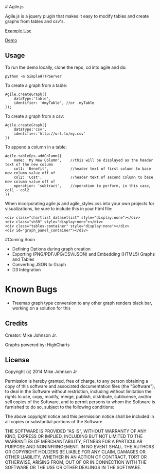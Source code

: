 <snippet>
  <content>
# Agile.js
 
Agile.js is a jquery plugin that makes it easy to modify tables and create graphs from tables and csv's.

[Example Use](http://africanawiki.org/_blackbox/coontown/)

[Demo](http://mikejohnsonjr.com/projects/agile)
 
## Usage

To run the demo locally, clone the repo, cd into agile and do:
  
    python -m SimpleHTTPServer
 
To create a graph from a table: 

    Agile.createGraph({
        dataType:'table',
        identifier: '#myTable', //or .myTable 
    });

To create a graph from a csv:

    Agile.createGraph({
        dataType:'csv',
        identifier:'http://url.to/my.csv'
    })

To append a column in a table:

    Agile.tableOps.addColumn({
        name: 'My New Column',    //this will be displayed as the header text of the new column 
        col1: 'Benefit',          //header text of first column to base new column value off of
        col2: 'Cost',             //header text of second column to base new column value off of
        operation: 'subtract',    //operation to perform, in this case, col1 - col2
    })

When incorporating agile.js and agile_styles.css into your own projects for visualizations, be sure to include this in your html file:

    <div class="chartlist datasetlist" style="display:none"></div>
    <div class="vh30" style="display:none"></div>
    <div class="tables-container" style="display:none"></div>
    <div id="graph_panel_container"></div>

#Coming Soon

 - Defining Options during graph creation
 - Exporting (PNG/PDF/JPG/CSV/JSON) and Embedding (HTML5) Graphs and Tables
 - Converting JSON to Graph
 - D3 Integration
 
# Known Bugs

 - Treemap graph type conversion to any other graph renders black bar, working on a solution for this
 

## Credits
 
Creator: Mike Johnson Jr.

Graphs powered by: HighCharts
 
## License
 
Copyright (c) 2014 Mike Johnson Jr

Permission is hereby granted, free of charge, to any person obtaining a copy of this software and associated documentation files (the "Software"), to deal in the Software without restriction, including without limitation the rights to use, copy, modify, merge, publish, distribute, sublicense, and/or sell copies of the Software, and to permit persons to whom the Software is furnished to do so, subject to the following conditions:

The above copyright notice and this permission notice shall be included in all copies or substantial portions of the Software.

THE SOFTWARE IS PROVIDED "AS IS", WITHOUT WARRANTY OF ANY KIND, EXPRESS OR IMPLIED, INCLUDING BUT NOT LIMITED TO THE WARRANTIES OF MERCHANTABILITY, FITNESS FOR A PARTICULAR PURPOSE AND NONINFRINGEMENT. IN NO EVENT SHALL THE AUTHORS OR COPYRIGHT HOLDERS BE LIABLE FOR ANY CLAIM, DAMAGES OR OTHER LIABILITY, WHETHER IN AN ACTION OF CONTRACT, TORT OR OTHERWISE, ARISING FROM, OUT OF OR IN CONNECTION WITH THE SOFTWARE OR THE USE OR OTHER DEALINGS IN THE SOFTWARE.

</content>
</snippet>
